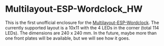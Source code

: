 # Multilayout-ESP-Wordclock_HW
This is the first unofficial enclosure for the [Multilayout-ESP-Wordclock](https://github.com/ESPWortuhr/Multilayout-ESP-Wordclock). The currently supported layout is a 10x11 with the 4 LEDs in the corner (total 114 LEDs). The dimensions are 240 x 240 mm. In the future, maybe more than one front plates will be available, but we will see how it goes.
